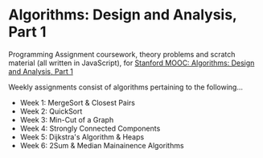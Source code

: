 # Algorithms: Design and Analysis, Part 1

Programming Assignment coursework, theory problems and scratch material (all written in JavaScript), for [Stanford MOOC: Algorithms: Design and Analysis, Part 1](https://class.coursera.org/algo-008)

Weekly assignments consist of algorithms pertaining to the following...

- Week 1: MergeSort & Closest Pairs
- Week 2: QuickSort
- Week 3: Min-Cut of a Graph
- Week 4: Strongly Connected Components
- Week 5: Dijkstra's Algorithm & Heaps
- Week 6: 2Sum & Median Mainainence Algorithms
